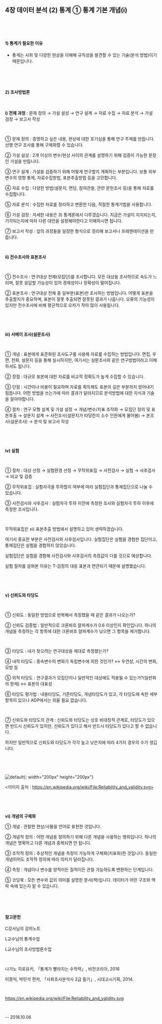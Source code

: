## 4장 데이터 분석 (2) 통계 ① 통계 기본 개념(i)

​     

​

#### 1) 통계가 필요한 이유

- 통계는 사회 및 다양한 현상을 이해해 규칙성을 발견할 수 있는 기술(분석 방법)이기 때문입니다.

​     

​

#### 2) 조사방법론

​     

**i) 전체 과정** : 문제 정의 → 가설 설성 → 연구 설계 → 자료 수집 → 자료 분석 → 가설 검정 → 보고서 작성

​     

① 문제 정의 : 증명하고 싶은 내용, 현상에 대한 호기심을 통해 연구 주제를 만듭니다. 선행 연구 조사를 통해 구체화할 수 있습니다.

② 가설 설성 : 2개 이상의 변수/현상 사이의 관계를 설명하기 위해 검증이 가능한 문장인 가설을 만듭니다.

③ 연구 설계 : 가설을 검증하기 위해 어떻게 연구할지 계획하는 부분입니다. 보통 외부변수의 영향 통제, 자료수집방법, 표본추출방법 등을 고민합니다.

④ 자료 수집 : 다양한 방법(설문지, 면담, 참여관찰, 관련 문헌조사 등)을 통해 자료를 수집합니다.

⑤ 자료 분석 : 수집한 자료를 정리하고 변환한 다음, 적절한 통계기법을 사용합니다.

⑥ 가설 검정 : 자세한 내용은 3) 통계론에서 다루겠습니다. 지금은 가설이 지지되는지, 기각되는지에 따라 다른 대안을 설정해야한다고 이해하시면 됩니다.

⑦ 보고서 작성 : 앞의 과정들을 일정한 형식으로 정리해 보고서나 프레젠테이션을 만듭니다.


​
​     

**ii) 전수조사와 표본조사**

​

① 전수조사 : 연구대상 전체(모집단)를 조사합니다. 모든 대상을 조사하므로 속도가 느리며, 잘못 응답할 가능성이 있어 경제성이나 정확성이 떨어집니다.

② 표본조사 : 연구대상 전체 중 일부분(표본)만 조사하는 방법입니다. 어떻게 표본을 추출할지가 중요하며, 표본이 잘못 추출되면 잘못된 결과가 나옵니다. 오류의 가능성이 있지만 전수조사에 비해 평균적으로 오차가 작아 많이 사용됩니다.

​

​     

**iii) 서베이 조사(설문조사)**

​

① 개념 : 표본에게 표준화된 조사도구를 사용해 자료를 수집하는 방법입니다. 면접, 우편, 전화, 설문지 등을 통해 실시하지만, 여기서는 설문조사와 같은 연구방법이라고 이해하셔도 됩니다.

② 장점 : 대규모 표본에 대한 자료를 비교적 정확도가 높게 수집할 수 있습니다.

③ 단점 : 시간이나 비용이 필요하며 자료를 획득해도 표본의 깊은 부분까지 얻어내기 힘듭니다. 어떤 방법을 쓰는가에 따라 결과가 달라지므로 분석방법에 대한 지식과 기술을 알아야합니다.

④ 절차 : 연구 모형 설계 및 가설 설정 → 개념/변수/지표 조작화 → 모집단 정의 및 표본추출 → 설문지 설계 → 사전조사(설문지가 타당한지 소수 인원에게 물어봄) → 본조사(설문조사) → 분석 및 보고서 작성

​

​     

**iv) 실험**

​

① 절차 : 대상 선정 → 실험환경 선정 → 무작위표집 → 사전검사 → 실험 → 사후검사 → 비교 및 검증

② 무작위표집 : 실험자극을 투하할지 여부에 따라 실험집단과 통제집단으로 나눌 수 있습니다.

③ 사전검사와 사후검사 : 실험자극 투하 이전에 측정한 조사와 실험자극 투하 이후에 측정한 조사입니다.

​     

무작위표집은 xi) 표본추출 방법에서 설명하고 있어 생략하겠습니다.

여기서 중요한 부분은 사전검사와 사후검사입니다. 실험집단은 실험을 경험한 집단이고, 통제집단은 실험을 경험하지 않았습니다.

실험집단은 실험을 경험해 사전검사와 사후검사의 측정값이 다를 것으로 예상합니다. 

실험 절차를 살펴본 이유는 T-검정의 대응 표본과 연관되기 때문에 설명했습니다.

​

​     

**v) 신뢰도와 타당도** 

​

① 신뢰도 : 동일한 방법으로 반복해서 측정했을 때 같은 결과가 나오는가?

② 신뢰도 검증법 : 일반적으로 크론바흐 알파계수가 0.6 이상인지 확인입니다. 하나의 개념을 측정하는 각 항목에 대한 크론바흐 알파계수가 낮으면 그 항목을 제거합니다.

​

③ 타당도 : 내가 찾으려는 연구대상을 제대로 측정했는가?

④ 내적 타당도 : 종속변수의 변화가 독립변수에 의한 것인가? ↔ 우연성, 시간의 변화, 모방 등

⑤ 외적 타당도 : 연구결과가 모집단이나 일반적인 대상에도 적용될 수 있는가?(일반화의 문제) ↔ 표본의 대표성

⑥ 타당도 평가법 : 내용타당도, 기준타당도, 개념타당도가 있고, 각 타당도에 속한 세부 항목이 있으나 ADP에서는 외울 필요 없습니다.

​

⑦ 신뢰도와 타당도의 관계 : 신뢰도와 타당도는 상호 비대칭적 관계로, 타당도가 있으면 반드시 신뢰도가 있지만, 신뢰도가 있다고 해서 반드시 타당도가 있다고 할 수 없습니다.

하지만 일반적으로 신뢰도와 타당도가 각각 높고 낮은지에 따라 4가지 경우의 수가 생깁니다.

​

​




![default](https://user-images.githubusercontent.com/43332543/46571129-8d79e780-c9aa-11e8-9a7d-e5413c8c1b99.png){: width="200px" height="200px"}



<이미지 출처 : https://en.wikipedia.org/wiki/File:Reliability_and_validity.svg>

​     

​

**vi) 개념의 구체화**

① 개념 : 관찰한 현상/사물을 언어로 표현한 것입니다.

② 개념적 정의 : 어떤 개념을 정의하기 위해 다른 개념을 사용하는 행위입니다. 하나의 개념은 명확하고 다른 개념과 중복되면 안 됩니다.

③ 조작적 정의 : 추상적인 개념을 측정이 가능하게 구체화(지표화)한 것입니다. 동일한 개념이어도 조작적 정의에 따라 의미가 달라집니다.

④ 측정 : 개념이나 변수를 양적이든 질적이든 관찰 가능하도록 변환하는 단계입니다.

⑤ 코딩북 : 모든 변수와 값의 의미를 설명한 문서(책)입니다. 데이터가 어떤 구조와 맥락 속에 있는지 알 수 있습니다.

​     

​

#### 참고문헌

C강사님의 강의노트

L교수님의 통계수업

L교수님의 조사방법론수업

​     

나가노 히로유키, 「통계가 빨라지는 수학력」, 비전코리아, 2016

이종익, 박민석 편저, 「사회조사분석사 2급 필기」, 시대고시기획, 2014.

​

https://en.wikipedia.org/wiki/File:Reliability_and_validity.svg

​     

-- 2018.10.06
